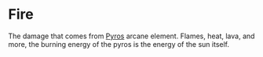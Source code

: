 ---
---

# Fire

The damage that comes from [Pyros](../Magic/Spell%20Domains/Fire.md) arcane element. Flames, heat, lava, and more, the burning energy of the pyros is the energy of the sun itself.
